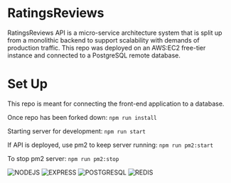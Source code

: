 # RatingsReviews
RatingsReviews API is a micro-service architecture system that is split up from a monolithic backend to support scalability with demands of production traffic. This repo was deployed on an AWS:EC2 free-tier instance and connected to a PostgreSQL remote database.

# Set Up
This repo is meant for connecting the front-end application to a database.

Once repo has been forked down:
`npm run install`

Starting server for development:
`npm run start`

If API is deployed, use pm2 to keep server running:
`npm run pm2:start`

To stop pm2 server:
`npm run pm2:stop`

![NODEJS](https://img.shields.io/badge/Node.js-339933?style=for-the-badge&logo=nodedotjs&logoColor=white)
![EXPRESS](https://img.shields.io/badge/Express.js-000000?style=for-the-badge&logo=express&logoColor=white)
![POSTGRESQL](https://img.shields.io/badge/PostgreSQL-316192?style=for-the-badge&logo=postgresql&logoColor=white)
![REDIS](https://img.shields.io/badge/redis-%23DD0031.svg?&style=for-the-badge&logo=redis&logoColor=white)
